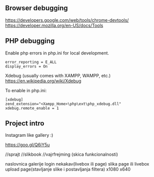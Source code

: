 ## Browser debugging

https://developers.google.com/web/tools/chrome-devtools/
https://developer.mozilla.org/en-US/docs/Tools

## PHP debugging

Enable php errors in php.ini for local development.
```
error_reporting = E_ALL
display_errors = On
```

Xdebug (usually comes with XAMPP, WAMPP, etc.)  
https://en.wikipedia.org/wiki/Xdebug

To enable in php.ini:
```
[xdebug]
zend_extension="<Xampp_Home>\php\ext\php_xdebug.dll"
xdebug.remote_enable = 1
```

## Project intro

Instagram like gallery :)

https://goo.gl/Q6iY5u


//sprajt
//slikbook
//vajrfrejming (skica funkcionalnosti)

naslovnica galerije
login nekakav(livebox ili page)
slika page ili livebox
upload page(stavljanje slike i postavljanja filtera)
x1080
x640